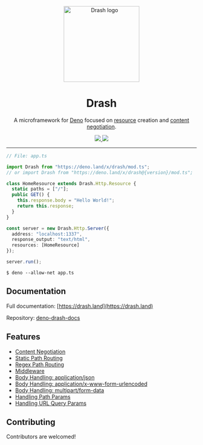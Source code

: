 <p align="center">
  <img height="200" src="https://drashland.github.io/deno-drash-docs/public/assets/img/logo_drash.png" alt="Drash logo">
  <h1 align="center">Drash</h1>
</p>
<p align="center">A microframework for <a href="https://github.com/denoland/deno">Deno</a> focused on <a href="https://developer.mozilla.org/en-US/docs/Web/HTTP/Basics_of_HTTP/Identifying_resources_on_the_Web">resource</a> creation and <a href="https://developer.mozilla.org/en-US/docs/Web/HTTP/Content_negotiation">content negotiation</a>.</p>
<p align="center">
  <a href="https://github.com/drashland/deno-drash/releases">
    <img src="https://img.shields.io/github/release/drashland/deno-drash.svg?color=bright_green&label=latest">
  </a>
  <a href="https://github.com/drashland/deno-drash/actions">
    <img src="https://img.shields.io/github/workflow/status/drashland/deno-drash/master?label=master">
  </a>
</p>

---

```typescript
// File: app.ts

import Drash from "https://deno.land/x/drash/mod.ts";
// or import Drash from "https://deno.land/x/drash@{version}/mod.ts";

class HomeResource extends Drash.Http.Resource {
  static paths = ["/"];
  public GET() {
    this.response.body = "Hello World!";
    return this.response;
  }
}

const server = new Drash.Http.Server({
  address: "localhost:1337",
  response_output: "text/html",
  resources: [HomeResource]
});

server.run();
```

```
$ deno --allow-net app.ts
```

## Documentation

Full documentation: [https://drash.land](https://drash.land)

Repository: [deno-drash-docs](https://github.com/drashland/deno-drash-docs)

## Features

- <a href="http://drash.land/#/advanced-tutorials/content-negotiation/user-profiles" target="_BLANK">Content Negotiation</a>
- <a href="http://drash.land/#/tutorials/servers/serving-static-paths" target="_BLANK">Static Path Routing</a>
- <a href="http://drash.land/#/tutorials/resources/creating-a-resource#regular-expression-uris" target="_BLANK">Regex Path Routing</a>
- <a href="http://drash.land/#/tutorials/middleware/introduction" target="_BLANK">Middleware</a>
- <a href="http://drash.land/#/tutorials/requests/handling-application-json-bodies" target="_BLANK">Body Handling: application/json</a>
- <a href="http://drash.land/#/tutorials/requests/handling-application-x-www-form-urlencoded-bodies" target="_BLANK">Body Handling: application/x-www-form-urlencoded</a>
- <a href="http://drash.land/#/tutorials/requests/handling-multipart-form-data-bodies" target="_BLANK">Body Handling: multipart/form-data</a>
- <a href="http://drash.land/#/tutorials/requests/handling-path-params" target="_BLANK">Handling Path Params</a>
- <a href="http://drash.land/#/tutorials/requests/handling-url-query-params" target="_BLANK">Handling URL Query Params</a>

## Contributing

Contributors are welcomed!
